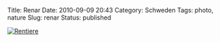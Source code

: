 Title: Renar
Date: 2010-09-09 20:43
Category: Schweden
Tags: photo, nature
Slug: renar
Status: published

[![Rentiere](/pic/renarbw_s.jpg "Rentiere")](/pic/renarbw_l.jpg)


